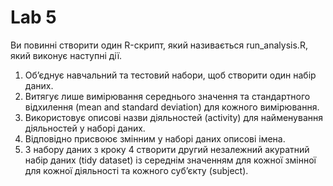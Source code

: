 # Lab 5

Ви повинні створити один R-скрипт, який називається run_analysis.R, який виконує наступні дії.

1. Об’єднує навчальний та тестовий набори, щоб створити один набір даних.
2. Витягує лише вимірювання середнього значення та стандартного відхилення (mean and standard deviation) для кожного вимірювання.
3. Використовує описові назви діяльностей (activity) для найменування діяльностей у наборі даних.
4. Відповідно присвоює змінним у наборі даних описові імена.
5. З набору даних з кроку 4 створити другий незалежний акуратний набір даних (tidy dataset) із середнім значенням для кожної змінної для кожної діяльності та кожного суб’єкту (subject).

